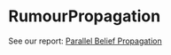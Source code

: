 RumourPropagation
=================

See our report: [Parallel Belief Propagation](https://drive.google.com/file/d/0Bxx3PpakQ2jGMjJBWU1qdEVibkk/view?usp=sharing)
